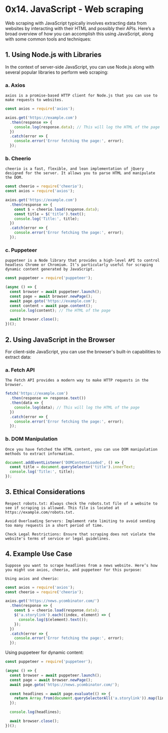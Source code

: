 # 0x14. JavaScript - Web scraping

Web scraping with JavaScript typically involves extracting data from websites by interacting with their HTML and possibly their APIs. Here’s a broad overview of how you can accomplish this using JavaScript, along with some common tools and techniques:
## 1. Using Node.js with Libraries

In the context of server-side JavaScript, you can use Node.js along with several popular libraries to perform web scraping:
### a. Axios

    axios is a promise-based HTTP client for Node.js that you can use to make requests to websites.
```js
const axios = require('axios');

axios.get('https://example.com')
  .then(response => {
    console.log(response.data); // This will log the HTML of the page
  })
  .catch(error => {
    console.error('Error fetching the page:', error);
  });
```
### b. Cheerio

    cheerio is a fast, flexible, and lean implementation of jQuery designed for the server. It allows you to parse HTML and manipulate the DOM.
```js
const cheerio = require('cheerio');
const axios = require('axios');

axios.get('https://example.com')
  .then(response => {
    const $ = cheerio.load(response.data);
    const title = $('title').text();
    console.log('Title:', title);
  })
  .catch(error => {
    console.error('Error fetching the page:', error);
  });
```
### c. Puppeteer

    puppeteer is a Node library that provides a high-level API to control headless Chrome or Chromium. It’s particularly useful for scraping dynamic content generated by JavaScript.

```js
const puppeteer = require('puppeteer');

(async () => {
  const browser = await puppeteer.launch();
  const page = await browser.newPage();
  await page.goto('https://example.com');
  const content = await page.content();
  console.log(content); // The HTML of the page

  await browser.close();
})();
```
## 2. Using JavaScript in the Browser

For client-side JavaScript, you can use the browser's built-in capabilities to extract data:
### a. Fetch API

    The Fetch API provides a modern way to make HTTP requests in the browser.

```js
fetch('https://example.com')
  .then(response => response.text())
  .then(data => {
    console.log(data); // This will log the HTML of the page
  })
  .catch(error => {
    console.error('Error fetching the page:', error);
  });
```
### b. DOM Manipulation

    Once you have fetched the HTML content, you can use DOM manipulation methods to extract information.

```js
document.addEventListener('DOMContentLoaded', () => {
  const title = document.querySelector('title').innerText;
  console.log('Title:', title);
});
```

## 3. Ethical Considerations

    Respect robots.txt: Always check the robots.txt file of a website to see if scraping is allowed. This file is located at https://example.com/robots.txt.

    Avoid Overloading Servers: Implement rate limiting to avoid sending too many requests in a short period of time.

    Check Legal Restrictions: Ensure that scraping does not violate the website's terms of service or legal guidelines.

## 4. Example Use Case

    Suppose you want to scrape headlines from a news website. Here’s how you might use axios, cheerio, and puppeteer for this purpose:

    Using axios and cheerio:

```js
const axios = require('axios');
const cheerio = require('cheerio');

axios.get('https://news.ycombinator.com/')
  .then(response => {
    const $ = cheerio.load(response.data);
    $('a.storylink').each((index, element) => {
      console.log($(element).text());
    });
  })
  .catch(error => {
    console.error('Error fetching the page:', error);
  });
```
Using puppeteer for dynamic content:

```js
const puppeteer = require('puppeteer');

(async () => {
  const browser = await puppeteer.launch();
  const page = await browser.newPage();
  await page.goto('https://news.ycombinator.com/');

  const headlines = await page.evaluate(() => {
    return Array.from(document.querySelectorAll('a.storylink')).map(link => link.textContent);
  });

  console.log(headlines);

  await browser.close();
})();
```